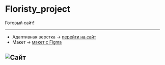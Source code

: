 # Floristy_project
Готовый сайт! 

---
- Адаптивная верстка -> [перейти на сайт](https://shiverskikh.github.io/Floristy_project/)
- Макет -> [макет c Figma](https://www.figma.com/file/4nADZyvZTYLMCpIC0WTzk4/floristry?node-id=0%3A1&mode=dev)

![Сайт](img/Главная.jpg)
---
